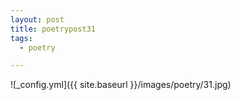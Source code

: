 ```yaml
---
layout: post
title: poetrypost31
tags:
  - poetry

---
```




![_config.yml]({{ site.baseurl }}/images/poetry/31.jpg)

